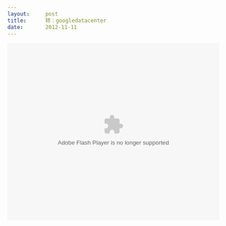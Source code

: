 ```yaml
---
layout:     post
title:      转：googledatacenter
date:       2012-11-11
---
```

<object width="480" height="400" data="http://www.tudou.com/v/MNB8UON0fsI/&resourceId=80367714_05_02_99/v.swf" type="application/x-shockwave-flash"><param name="src" value="http://www.tudou.com/v/MNB8UON0fsI/&resourceId=80367714_05_02_99/v.swf" /><param name="allowscriptaccess" value="always" /><param name="allowfullscreen" value="true" /><param name="wmode" value="opaque" /></object>
